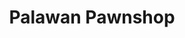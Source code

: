 ---
title: "Palawan Pawnshop"
url: /valenzuela/palawan-pawnshop-kabesang-porong-street/
shop: pawnbroker
---